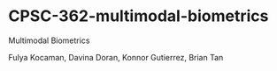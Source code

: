 # CPSC-362-multimodal-biometrics
Multimodal Biometrics

Fulya Kocaman,
Davina Doran,
Konnor Gutierrez,
Brian Tan
